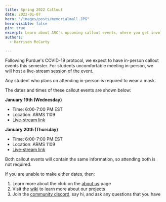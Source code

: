 ```yaml
---
title: Spring 2022 Callout
date: 2022-01-07
hero: "/images/posts/memorialmall.JPG"
hero-visible: false
pin: true
excerpt: Learn about ARC's upcoming callout events, where you get involved in various ongoing projects.
authors:
  - Harrison McCarty

---
```


Following Purdue's COVID-19 protocol, we expect to have in-person callout events this semester. For students uncomfortable meeting in-person, we will host a live-stream session of the event.

Any student who plans on attending in-person is required to wear a mask.

The dates and times of these callout events are shown below:

**January 19th (Wednesday)**
- Time: 6:00-7:00 PM EST
- Location: ARMS 1109
- [Live-stream link](https://youtu.be/-C5HPcOx_B0)

**January 20th (Thursday)**
- Time: 6:00-7:00 PM EST
- Location: ARMS 1109
- [Live-stream link](https://youtu.be/qGUS2jO9E_g)

Both callout events will contain the same information, so attending both is not required. 

If you are unable to make either dates, then:
1. Learn more about the club on the [about us](https://www.purduearc.com/post/about/) page
2. Visit the [wiki](https://wiki.purduearc.com/) to learn more about our projects
3. Join the [community discord](https://discord.gg/xPJfDaztvS), say hi, and ask any questions that you have
